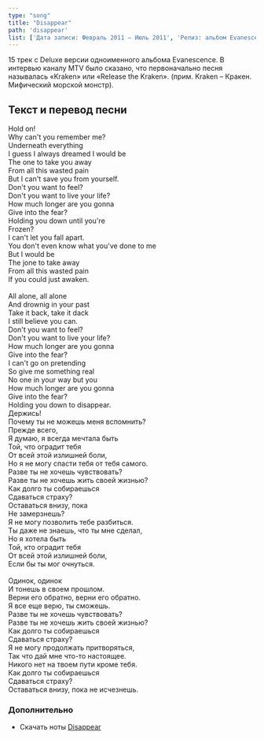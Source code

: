 ```yaml
---
type: "song"
title: "Disappear"
path: 'disappear'
list: ['Дата записи: Февраль 2011 – Июль 2011', 'Релиз: альбом Evanescence', 'Продолжительность: 3:07']
---
```


15 трек с Deluxe версии одноименного альбома Evanescence. В интервью каналу MTV было сказано, что первоначально песня называлась «Kraken» или «Release the Kraken». (прим. Kraken – Кракен. Мифический морской монстр).

## <i class="fas fa-dove"></i> Текст и перевод песни

<div class="song-wrap">

<div class="song-lyric">
Hold on!<br/>
Why can't you remember me?<br/>
Underneath everything<br/>
I guess I always dreamed I would be<br/>
The оne to take you away<br/>
From all this wasted pain<br/>
But I can't save you from yourself.<br/>
Don't you want to feel?<br/>
Don't you want to live your life?<br/>
How much longer are you gonna<br/>
Give into the fear?<br/>
Holding you down until you're<br/>
Frozen?<br/>
I can't let you fall apart.<br/>
You don't even know what you've done to me<br/>
But I would be<br/>
The jone to take away<br/>
From all this wasted pain<br/>
If you could just awaken.<br/>
<br/>
All alone, all alone<br/>
And drownig in your past<br/>
Take it back, take it dack<br/>
I still believe you can.<br/>
Don't you want to feel?<br/>
Don't you want to live your life?<br/>
How much longer are you gonna<br/>
Give into the fear?<br/>
I can't go on pretending<br/>
So give me something real<br/>
No one in your way but you<br/>
How much longer are you gonna<br/>
Give into the fear?<br/>
Holding you down to disappear.</div>

<div class="song-lyric">
Держись!<br/>
Почему ты не можешь меня вспомнить?<br/>
Прежде всего,<br/>
Я думаю, я всегда мечтала быть<br/>
Той, что оградит тебя<br/>
От всей этой излишней боли,<br/>
Но я не могу спасти тебя от тебя самого.<br/>
Разве ты не хочешь чувствовать?<br/>
Разве ты не хочешь жить своей жизнью?<br/>
Как долго ты собираешься<br/>
Сдаваться страху?<br/>
Оставаться внизу, пока<br/>
Не замерзнешь?<br/>
Я не могу позволить тебе разбиться.<br/>
Ты даже не знаешь, что ты мне сделал,<br/>
Но я хотела быть<br/>
Той, кто оградит тебя<br/>
От всей этой излишней боли,<br/>
Если бы ты мог очнуться.<br/>
<br/>
Одинок, одинок<br/>
И тонешь в своем прошлом.<br/>
Верни его обратно, верни его обратно.<br/>
Я все еще верю, ты сможешь.<br/>
Разве ты не хочешь чувствовать?<br/>
Разве ты не хочешь жить своей жизнью?<br/>
Как долго ты собираешься<br/>
Сдаваться страху?<br/>
Я не могу продолжать притворяться,<br/>
Так что дай мне что-то настоящее.<br/>
Никого нет на твоем пути кроме тебя.<br/>
Как долго ты собираешься<br/>
Сдаваться страху?<br/>
Оставаться внизу, пока не исчезнешь.</div>

</div>

### Дополнительно

- Скачать ноты [Disappear](/pianosheets)


